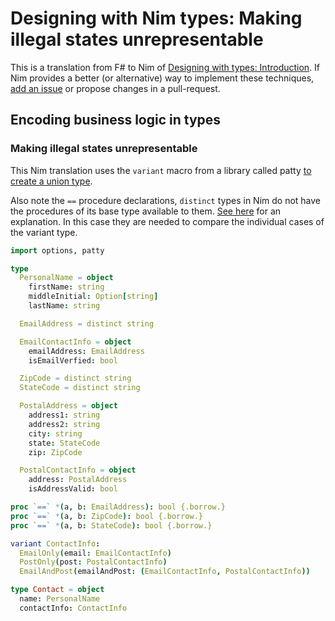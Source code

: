 # Designing with Nim types: Making illegal states unrepresentable

This is a translation from F# to Nim of [Designing with types: Introduction](https://fsharpforfunandprofit.com/posts/designing-with-types-intro/).
If Nim provides a better (or alternative) way to implement these techniques, [add an issue](https://github.com/eterps/designing-with-nim-types/issues?utf8=%E2%9C%93&q=is%3Aissue) or propose changes in a pull-request.

## Encoding business logic in types

### Making illegal states unrepresentable

This Nim translation uses the `variant` macro from a library called patty [to create a union type](https://github.com/andreaferretti/patty#constructing-variant-objects).

Also note the `==` procedure declarations, `distinct` types in Nim do not have the procedures of its base type available to them.
[See here](https://nim-by-example.github.io/types/distinct/) for an explanation.
In this case they are needed to compare the individual cases of the variant type.

```nim
import options, patty

type
  PersonalName = object
    firstName: string
    middleInitial: Option[string]
    lastName: string

  EmailAddress = distinct string

  EmailContactInfo = object
    emailAddress: EmailAddress
    isEmailVerfied: bool

  ZipCode = distinct string
  StateCode = distinct string

  PostalAddress = object
    address1: string
    address2: string
    city: string
    state: StateCode
    zip: ZipCode

  PostalContactInfo = object
    address: PostalAddress
    isAddressValid: bool

proc `==` *(a, b: EmailAddress): bool {.borrow.}
proc `==` *(a, b: ZipCode): bool {.borrow.}
proc `==` *(a, b: StateCode): bool {.borrow.}

variant ContactInfo:
  EmailOnly(email: EmailContactInfo)
  PostOnly(post: PostalContactInfo)
  EmailAndPost(emailAndPost: (EmailContactInfo, PostalContactInfo))

type Contact = object
  name: PersonalName
  contactInfo: ContactInfo
```
